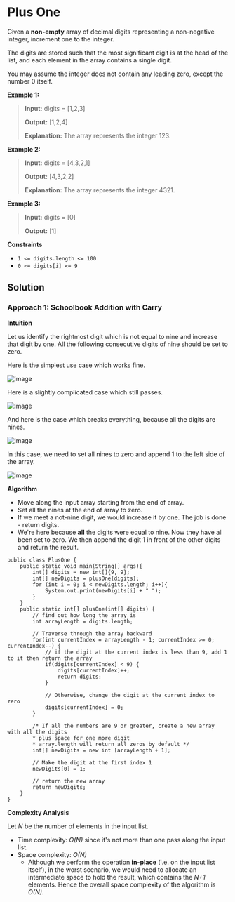 # Plus One

Given a **non-empty** array of decimal digits representing a non-negative integer, increment one to the integer.

The digits are stored such that the most significant digit is at the head of the list, and each element in the array contains a single digit.

You may assume the integer does not contain any leading zero, except the number 0 itself.

**Example 1:**
> **Input:** digits = [1,2,3]
> 
> **Output:** [1,2,4]
> 
> **Explanation:** The array represents the integer 123.

**Example 2:**
> **Input:** digits = [4,3,2,1]
> 
> **Output:** [4,3,2,2]
> 
> **Explanation:** The array represents the integer 4321.

**Example 3:**
> **Input:** digits = [0]
> 
> **Output:** [1]

**Constraints**
- ```1 <= digits.length <= 100```
- ```0 <= digits[i] <= 9```

## Solution

### Approach 1: Schoolbook Addition with Carry

**Intuition**

Let us identify the rightmost digit which is not equal to nine and increase that digit by one. All the following consecutive digits of nine should be set to zero.

Here is the simplest use case which works fine.

![image](https://user-images.githubusercontent.com/19383145/123021179-981a7c00-d3a1-11eb-9745-ff7739427d24.png)

Here is a slightly complicated case which still passes.

![image](https://user-images.githubusercontent.com/19383145/123021224-af596980-d3a1-11eb-8754-fed1a356ef5c.png)

And here is the case which breaks everything, because all the digits are nines.

![image](https://user-images.githubusercontent.com/19383145/123021247-bbddc200-d3a1-11eb-9445-a4ea39e75fc9.png)

In this case, we need to set all nines to zero and append 1 to the left side of the array.

![image](https://user-images.githubusercontent.com/19383145/123021296-d31caf80-d3a1-11eb-9cf9-9b73e75d1427.png)

**Algorithm**
- Move along the input array starting from the end of array.
- Set all the nines at the end of array to zero.
- If we meet a not-nine digit, we would increase it by one. The job is done - return digits.
- We're here because **all** the digits were equal to nine. Now they have all been set to zero. We then append the digit 1 in front of the other digits and return the result.

```
public class PlusOne {
    public static void main(String[] args){
        int[] digits = new int[]{9, 9};
        int[] newDigits = plusOne(digits);
        for (int i = 0; i < newDigits.length; i++){
            System.out.print(newDigits[i] + " ");
        }
    }
    public static int[] plusOne(int[] digits) {
        // find out how long the array is
        int arrayLength = digits.length;

        // Traverse through the array backward
        for(int currentIndex = arrayLength - 1; currentIndex >= 0; currentIndex--) {
            // if the digit at the current index is less than 9, add 1 to it then return the array
            if(digits[currentIndex] < 9) {
                digits[currentIndex]++;
                return digits;
            }

            // Otherwise, change the digit at the current index to zero
            digits[currentIndex] = 0;
        }

        /* If all the numbers are 9 or greater, create a new array with all the digits
        * plus space for one more digit
        * array.length will return all zeros by default */
        int[] newDigits = new int [arrayLength + 1];

        // Make the digit at the first index 1
        newDigits[0] = 1;

        // return the new array
        return newDigits;
    }
}
```

**Complexity Analysis**

Let *N* be the number of elements in the input list.
- Time complexity: *O(N)* since it's not more than one pass along the input list.
- Space complexity: *O(N)*
  - Although we perform the operation **in-place** (i.e. on the input list itself), in the worst scenario, we would need to allocate an intermediate space to hold the result, which contains the *N+1* elements. Hence the overall space complexity of the algorithm is *O(N)*.
